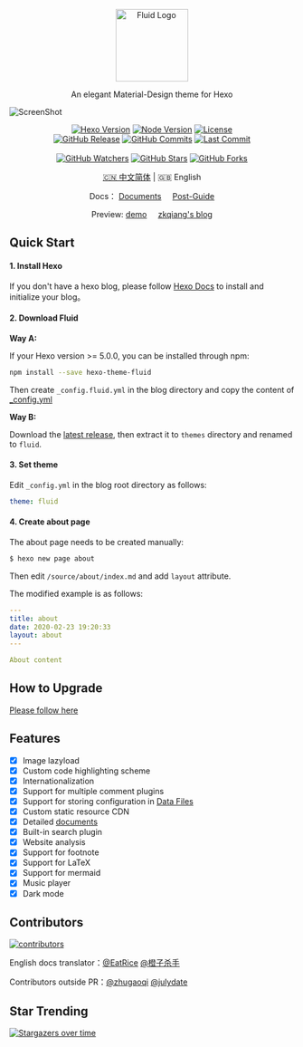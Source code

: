 <p align="center">
  <img alt="Fluid Logo" src="https://avatars2.githubusercontent.com/t/3419353?s=280&v=4" width="128">
</p>

<p align="center">An elegant Material-Design theme for Hexo</p>

![ScreenShot](https://cdn.jsdelivr.net/gh/fluid-dev/static@master/hexo-theme-fluid/screenshots/index.png)

<p align="center">
  <a title="Hexo Version" target="_blank" href="https://hexo.io"><img alt="Hexo Version" src="https://img.shields.io/badge/Hexo-%3E%3D%203.0-orange?style=flat"></a>
  <a title="Node Version" target="_blank" href="https://nodejs.org"><img alt="Node Version" src="https://img.shields.io/badge/Node-%3E%3D%208.1.0-yellowgreen?style=flat"></a>
  <a title="License" target="_blank" href="https://github.com/fluid-dev/hexo-theme-fluid/blob/master/LICENSE"><img alt="License" src="https://img.shields.io/github/license/fluid-dev/hexo-theme-fluid.svg?style=flat"></a>
  <br>
  <a title="GitHub Release" target="_blank" href="https://github.com/fluid-dev/hexo-theme-fluid/releases"><img alt="GitHub Release" src="https://img.shields.io/github/v/release/fluid-dev/hexo-theme-fluid?style=flat"></a>
  <a title="GitHub Commits" target="_blank" href="https://github.com/fluid-dev/hexo-theme-fluid/commits/master"><img alt="GitHub Commits" src="https://img.shields.io/github/commit-activity/m/fluid-dev/hexo-theme-fluid.svg?style=flat&color=brightgreen"></a>
  <a title="Last Commit" target="_blank" href="https://github.com/fluid-dev/hexo-theme-fluid/commits/master"><img alt="Last Commit" src="https://img.shields.io/github/last-commit/fluid-dev/hexo-theme-fluid/master.svg?style=flat&color=FF9900"></a>
  <br><br>
  <a title="GitHub Watchers" target="_blank" href="https://github.com/fluid-dev/hexo-theme-fluid/watchers"><img alt="GitHub Watchers" src="https://img.shields.io/github/watchers/fluid-dev/hexo-theme-fluid.svg?label=Watchers&style=social"></a>  
  <a title="GitHub Stars" target="_blank" href="https://github.com/fluid-dev/hexo-theme-fluid/stargazers"><img alt="GitHub Stars" src="https://img.shields.io/github/stars/fluid-dev/hexo-theme-fluid.svg?label=Stars&style=social"></a>  
  <a title="GitHub Forks" target="_blank" href="https://github.com/fluid-dev/hexo-theme-fluid/network/members"><img alt="GitHub Forks" src="https://img.shields.io/github/forks/fluid-dev/hexo-theme-fluid.svg?label=Forks&style=social"></a>  
</p>

<p align="center"><a title="Chinese" href="README.md">🇨🇳 中文简体</a>  |  🇬🇧 English</p>

<p align="center">
  <span>Docs：</span>
  <a href="https://hexo.fluid-dev.com/docs/en/">Documents</a>&nbsp&nbsp&nbsp&nbsp
  <a href="https://hexo.io/docs/front-matter">Post-Guide</a>
</p>

<p align="center">
  <span>Preview: </span>
  <a href="https://hexo.fluid-dev.com/">demo</a>&nbsp&nbsp&nbsp&nbsp
  <a href="https://zkqiang.cn">zkqiang's blog</a>
</p>

## Quick Start

#### 1. Install Hexo

If you don't have a hexo blog, please follow [Hexo Docs](https://hexo.io/docs/) to install and initialize your blog。

#### 2. Download Fluid

**Way A:**

If your Hexo version >= 5.0.0, you can be installed through npm:

```sh
npm install --save hexo-theme-fluid
```

Then create `_config.fluid.yml` in the blog directory and copy the content of [_config.yml](https://github.com/fluid-dev/hexo-theme-fluid/blob/release/_config.yml)

**Way B:**

Download the [latest release](https://github.com/fluid-dev/hexo-theme-fluid/releases), then extract it to `themes` directory and renamed to `fluid`.

#### 3. Set theme

Edit `_config.yml` in the blog root directory as follows:

```yaml
theme: fluid
```

#### 4. Create about page

The about page needs to be created manually:

```bash
$ hexo new page about
```

Then edit `/source/about/index.md` and add `layout` attribute.

The modified example is as follows:

```yaml
---
title: about
date: 2020-02-23 19:20:33
layout: about
---

About content
```

## How to Upgrade

[Please follow here](https://hexo.fluid-dev.com/docs/en/example/#theme-upgrading)

## Features

- [x] Image lazyload
- [x] Custom code highlighting scheme
- [x] Internationalization
- [x] Support for multiple comment plugins
- [x] Support for storing configuration in [Data Files](https://hexo.io/docs/data-files.html)
- [x] Custom static resource CDN
- [x] Detailed [documents](https://hexo.fluid-dev.com/docs/en/)
- [x] Built-in search plugin
- [x] Website analysis
- [x] Support for footnote
- [x] Support for LaTeX
- [x] Support for mermaid
- [x] Music player
- [x] Dark mode

## Contributors

[![contributors](https://opencollective.com/hexo-theme-fluid/contributors.svg?width=890&button=false)](https://github.com/fluid-dev/hexo-theme-fluid/graphs/contributors)

English docs translator：[@EatRice](https://eatrice.top/) [@橙子杀手](https://ruru.eatrice.top)

Contributors outside PR：[@zhugaoqi](https://github.com/zhugaoqi) [@julydate](https://github.com/julydate)

## Star Trending

[![Stargazers over time](https://starchart.cc/fluid-dev/hexo-theme-fluid.svg)](https://starchart.cc/fluid-dev/hexo-theme-fluid)
